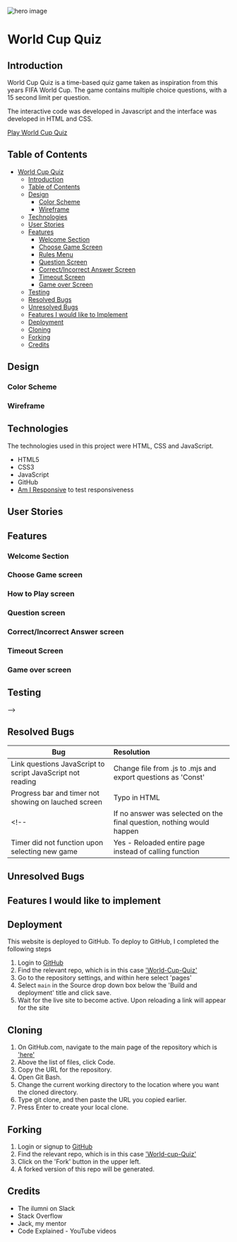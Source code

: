 ![hero image](assets/readmeimages/hero.webp)

# World Cup Quiz

## Introduction

World Cup Quiz is a time-based quiz game taken as inspiration from this years FIFA World Cup. The game contains multiple choice questions, with a 15 second limit per question. 

The interactive code was developed in Javascript and the interface was developed in HTML and CSS.

<a href="https://macker85.github.io/World-Cup-Quiz/" rel="nofolow">Play World Cup Quiz</a>



## Table of Contents

- [World Cup Quiz](#World-Cup-Quiz)
  - [Introduction](#introduction)
  - [Table of Contents](#table-of-contents)
  - [Design](#design)
    - [Color Scheme](#color-scheme)
    - [Wireframe](#wireframe)
  - [Technologies](#technologies)
  - [User Stories](#user-stories)
  - [Features](#features)
    - [Welcome Section](#welcome-section)
    - [Choose Game Screen](#choose-game-screen)
    - [Rules Menu](#how-to-play-screen)
    - [Question Screen](#Question-screen)
    - [Correct/Incorrect Answer Screen](#Correct/Incorrect-answer-screen)
    - [Timeout Screen](#timeout-screen)
    - [Game over Screen](#game-over-screen)
  - [Testing](#testing)
  - [Resolved Bugs](#resolved-bugs)
  - [Unresolved Bugs](#unresolved-bugs)
  - [Features I would like to Implement](#features-I-would-like-to-implement)
  - [Deployment](#deployment)
  - [Cloning](#cloning)
  - [Forking](#forking)
  - [Credits](#credits)
 
## Design

<!-- This game was designed with a <strong>mobile first</strong> approach. The CSS was built to be compatible with smaller screen sizes first, and was scaled for larger screens where appropriate using media queries.

The game is designed to be as intuitive as possible, with clear distinction for interactive elements via color scheme & hover effects.

It is designed with each section of the game structured in its own div within the HTML, to allow for easier readability, scalability and de-bugging. -->

### Color Scheme

<!-- For this project, I decided to keep the color scheme pretty simple. I felt the below colors fulfilled what I required, with the expection of the 'correct/incorrect' colors shown on the question result screen. In this specific circumstance I opted for more primary colors to best portray the result.

![hero image](assets/readmeimages/palette.webp) -->


### Wireframe

<!-- Due to the simplicity of the design, all devices follow the same structured wireframe, with the only major difference being that the main container for the quiz is set to 50% width on larger screens.

![wireframe](assets/readmeimages/wireframe.webp) -->


## Technologies

The technologies used in this project were HTML, CSS and JavaScript. 

- HTML5
- CSS3
- JavaScript
- GitHub
- [Am I Responsive](http://ami.responsivedesign.is/) to test responsiveness

## User Stories

<!-- | User story        | Implementation |     
| ------------- |:-------------|
| User wants to be able to toggle audio        | Have added button to turn audiio on/off |     
| User would like to choose a quiz type to be tested on different knowledge       | Added multiple quiz options |     
| User would like to receive costant feedback on progress  | Add overall score to question screen, and add previous questions score to result screen |     
| User would like some instructions, so that they can understand how to play the game.| Add a how to play button to the welcome screen, which shows the user instructions upon clicking |      -->

## Features

### Welcome Section

<!-- The welcome section is the screen the end user is presented with on page load. 

It provides the user with a breif description of the game, along with a start button, and a how to play button. It also contains a logo which redirects to the welcome screen and a toggle for audio, both of which are present on any suqsequent screens.

![Welcome screen](assets/readmeimages/welcome-screen.webp) -->

### Choose Game screen

<!-- The choose game screen allows the user to choose which quiz type they would like to play (General Knowledge/Music). 

![Choose Game](assets/readmeimages/choose-game.webp) -->

### How to Play screen

<!-- The how to play screen provides the user with the guidelines of the game, along with a button to return to the welcome screen.

![How To Play](assets/readmeimages/how-to-play.webp) -->

### Question screen

<!-- The question screen contains the current question number. It also contains a countdown bar, which decreases every second for 10 seconds. It also contains the current question, along with 4 buttons for each answer.
Finally, it containes the players current overall score, and the total possible score. -->

<!-- ![Question Screen](assets/readmeimages/question-screen.webp) -->

### Correct/Incorrect Answer screen

<!-- The correct answer screen displays the selected answer, and the number of seconds it took to select this ansswer. It also displays the number of points added to the overall score. Finally, it displays a button which can be selected to continue to the next question. -->

<!-- ![Correct Answer](assets/readmeimages/correct-answer.webp)

The incorrect answer screen simply displays the incorrect selected answer, along with a button to continue to the nect question.

![Incorrect Answer](assets/readmeimages/incorrect-answer.webp) -->

### Timeout Screen

<!-- The timeout screen displays if 10 seconds have passed without an answer being selected. This follows the same template as the incorrect answer screen but just contains the text Times Up! along wit a button to proceed. -->

### Game over screen

<!-- This screen displays the result of their final answer, their overall score, and a button to start a new game.

![Game Over](assets/readmeimages/game-over.webp) -->

## Testing

<!-- This website was tested in the following instances:
 <ul>
  <li>Windows PC running Google Chrome Version 105.0.5195.127 (Official Build) (64-bit)
</li>
<li>MacBook Pro running Google Chrome (version unknown)</li>
<li>Android smartphone running Google Chrome Version 106.0.5249.79</li>
<li>iPhone running Safari</li>
</ul>

W3C Validation:

![W3C](assets/readmeimages/w3c.webp) -->

<!-- Jigsaw Validation:

![Jigsaw](assets/readmeimages/css.webp)

Jshint validator was used to validate the JavaScript code.

![Jshint](assets/readmeimages/jshint.webp)

Lighhouse score:

![LightHouse Score](assets/readmeimages/lighthouse.webp) --> -->


## Resolved Bugs


| Bug        | Resolution      |     
| ------------- |:-------------|
| Link questions JavaScript to script JavaScript not reading | Change file from .js to .mjs and export questions as 'Const' | 
| Progress bar and timer not showing on lauched screen | Typo in HTML |
<!-- | If no answer was selected on the final question, nothing would happen | Yes - created an if/else to check if an answer was selected after timer runs out      | 
| Timer did not function upon selecting new game      | Yes - Reloaded entire page instead of calling function | -->

 ## Unresolved Bugs

 <!-- Bug   
(Unable to replicate currently - but not confirmed resolved) - Occasionally some have previously noticed that the next question would not load after selecting next question -->

## Features I would like to implement

<!-- - Option for different game difficulty (Less time to answer)
- Advanced sound control (music on/off and/or sound effects on/off)
- More quiz games 
- Question randomization
- A leaderboard (when the skills for this have been learned) -->


## Deployment 
This website is deployed to GitHub.
To deploy to GitHub, I completed the following steps
1. Login to [GitHub](https://github.com/)
2. Find the relevant repo, which is in this case ['World-Cup-Quiz'](https://github.com/Macker85/World-Cup-Quiz)
3. Go to the repository settings, and within here select 'pages'
5. Select `main` in the Source drop down box below the 'Build and deployment' title and click save.
6. Wait for the live site to become active. Upon reloading a link will appear for the site

## Cloning
1. On GitHub.com, navigate to the main page of the repository which is ['here'](https://github.com/Macker85/World-Cup-Quiz)
2. Above the list of files, click  Code.
3. Copy the URL for the repository.
4. Open Git Bash.
5. Change the current working directory to the location where you want the cloned directory.
6. Type git clone, and then paste the URL you copied earlier.
7. Press Enter to create your local clone.

## Forking
1. Login or signup to [GitHub](https://github.com/)
2. Find the relevant repo, which is in this case ['World-cup-Quiz'](https://github.com/Macker85/World-Cup-Quiz)
3. Click on the 'Fork' button in the upper left.
4. A forked version of this repo will be generated.

## Credits

- The ilumni on Slack
- Stack Overflow
- Jack, my mentor
- Code Explained - YouTube videos
